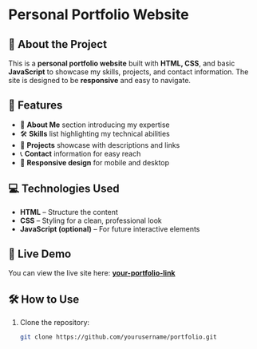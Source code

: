 # Personal Portfolio Website  

## 📌 About the Project  
This is a **personal portfolio website** built with **HTML, CSS**, and basic **JavaScript** to showcase my skills, projects, and contact information. The site is designed to be **responsive** and easy to navigate.  

## 🔧 Features  
- 📄 **About Me** section introducing my expertise  
- 🛠️ **Skills** list highlighting my technical abilities  
- 🚀 **Projects** showcase with descriptions and links  
- 📞 **Contact** information for easy reach  
- 🎨 **Responsive design** for mobile and desktop  

## 💻 Technologies Used  
- **HTML** – Structure the content  
- **CSS** – Styling for a clean, professional look  
- **JavaScript (optional)** – For future interactive elements  

## 🚀 Live Demo  
You can view the live site here: **[your-portfolio-link](#)**  

## 🛠️ How to Use  
1. Clone the repository:  
   ```sh
   git clone https://github.com/yourusername/portfolio.git
